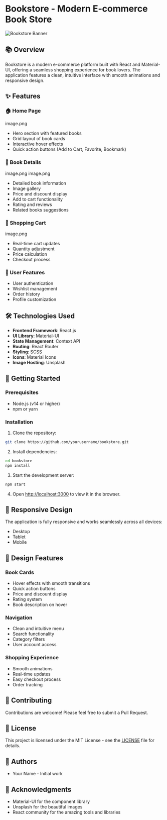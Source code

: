 # Bookstore - Modern E-commerce Book Store

![Bookstore Banner](https://images.unsplash.com/photo-1507842217343-583bb7270b66?w=1600&auto=format&fit=crop&q=60)

## 📚 Overview

Bookstore is a modern e-commerce platform built with React and Material-UI, offering a seamless shopping experience for book lovers. The application features a clean, intuitive interface with smooth animations and responsive design.

## ✨ Features

### 🏠 Home Page
image.png

- Hero section with featured books
- Grid layout of book cards
- Interactive hover effects
- Quick action buttons (Add to Cart, Favorite, Bookmark)

### 📖 Book Details
image.png
image.png

- Detailed book information
- Image gallery
- Price and discount display
- Add to cart functionality
- Rating and reviews
- Related books suggestions

### 🛒 Shopping Cart
image.png

- Real-time cart updates
- Quantity adjustment
- Price calculation
- Checkout process

### 👤 User Features
- User authentication
- Wishlist management
- Order history
- Profile customization

## 🛠️ Technologies Used

- **Frontend Framework**: React.js
- **UI Library**: Material-UI
- **State Management**: Context API
- **Routing**: React Router
- **Styling**: SCSS
- **Icons**: Material Icons
- **Image Hosting**: Unsplash

## 🚀 Getting Started

### Prerequisites
- Node.js (v14 or higher)
- npm or yarn

### Installation

1. Clone the repository:
```bash
git clone https://github.com/yourusername/bookstore.git
```

2. Install dependencies:
```bash
cd bookstore
npm install
```

3. Start the development server:
```bash
npm start
```

4. Open [http://localhost:3000](http://localhost:3000) to view it in the browser.

## 📱 Responsive Design

The application is fully responsive and works seamlessly across all devices:
- Desktop
- Tablet
- Mobile

## 🎨 Design Features

### Book Cards
- Hover effects with smooth transitions
- Quick action buttons
- Price and discount display
- Rating system
- Book description on hover

### Navigation
- Clean and intuitive menu
- Search functionality
- Category filters
- User account access

### Shopping Experience
- Smooth animations
- Real-time updates
- Easy checkout process
- Order tracking

## 🤝 Contributing

Contributions are welcome! Please feel free to submit a Pull Request.

## 📄 License

This project is licensed under the MIT License - see the [LICENSE](LICENSE) file for details.

## 👥 Authors

- Your Name - Initial work

## 🙏 Acknowledgments

- Material-UI for the component library
- Unsplash for the beautiful images
- React community for the amazing tools and libraries
